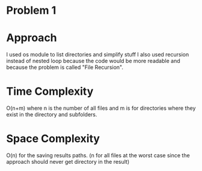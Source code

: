 # Problem 1

# Approach

I used os module to list directories and simplify stuff I also used recursion instead of nested loop because the code would be more readable and because the problem is called "File Recursion".

# Time Complexity

O(n+m) where n is the number of all files and m is for directories where they exist in the directory and subfolders.

# Space Complexity

O(n) for the saving results paths. (n for all files at the worst case since the approach should never get directory in the result)